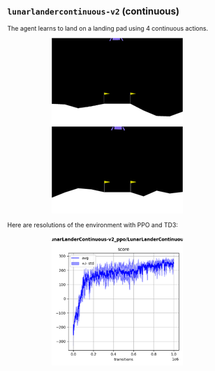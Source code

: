 ## `lunarlandercontinuous-v2` (continuous)

The agent learns to land on a landing pad using 4 continuous actions.

<p align="center">
  <img width="300" alt="" src="bad.gif">
  <img width="300" alt="" src="good.gif">
</p>

Here are resolutions of the environment with PPO and TD3:

<p align="center">
  <img width="300" alt="" src="ppo.png">
</p>
